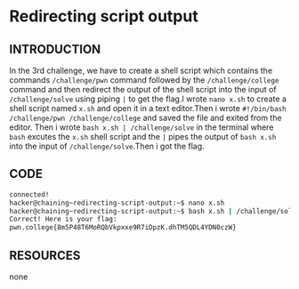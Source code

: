 # Redirecting script output
## INTRODUCTION
In the 3rd challenge, we have to create a shell script which contains the commands `/challenge/pwn` command followed by the `/challenge/college` command and then redirect the output of the shell script into the input of `/challenge/solve` using piping `|` to get the flag.I wrote `nano x.sh` to create a shell script named `x.sh` and open it in a text editor.Then i wrote `#!/bin/bash /challenge/pwn /challenge/college` and saved the file and exited from the editor. Then i wrote `bash x.sh | /challenge/solve` in the terminal where `bash` excutes the `x.sh` shell script and the `|` pipes the output of `bash x.sh` into the input of `/challenge/solve`.Then i got the flag.
## CODE
```bash
connected!                                                                        
hacker@chaining~redirecting-script-output:~$ nano x.sh
hacker@chaining~redirecting-script-output:~$ bash x.sh | /challenge/solve
Correct! Here is your flag:
pwn.college{8m5P48T6MoRQbVkpxxe9R7iDpzK.dhTM5QDL4YDN0czW}
```
## RESOURCES
none
